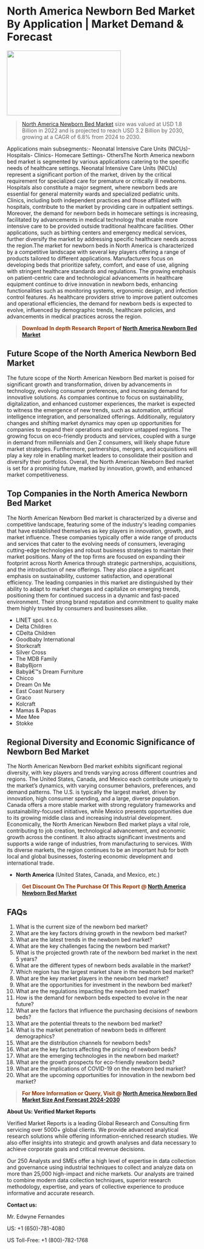 <p><h1>North America Newborn Bed Market By Application | Market Demand & Forecast</h1><p><img class="aligncenter size-medium wp-image-105565" src="https://ffe5etoiles.com/wp-content/uploads/2025/01/MST7-300x171.png" alt="" width="300" height="171" /></p><blockquote><p><a href="https://www.verifiedmarketreports.com/download-sample/?rid=400884&utm_source=Github-NA&utm_medium=361" target="_blank">North America Newborn Bed Market</a> size was valued at USD 1.8 Billion in 2022 and is projected to reach USD 3.2 Billion by 2030, growing at a CAGR of 6.8% from 2024 to 2030.</p></blockquote>Applications main subsegments:- Neonatal Intensive Care Units (NICUs)- Hospitals- Clinics- Homecare Settings- OthersThe North America newborn bed market is segmented by various applications catering to the specific needs of healthcare settings. Neonatal Intensive Care Units (NICUs) represent a significant portion of the market, driven by the critical requirement for specialized care for premature or critically ill newborns. Hospitals also constitute a major segment, where newborn beds are essential for general maternity wards and specialized pediatric units. Clinics, including both independent practices and those affiliated with hospitals, contribute to the market by providing care in outpatient settings. Moreover, the demand for newborn beds in homecare settings is increasing, facilitated by advancements in medical technology that enable more intensive care to be provided outside traditional healthcare facilities. Other applications, such as birthing centers and emergency medical services, further diversify the market by addressing specific healthcare needs across the region.The market for newborn beds in North America is characterized by a competitive landscape with several key players offering a range of products tailored to different applications. Manufacturers focus on developing beds that prioritize safety, comfort, and ease of use, aligning with stringent healthcare standards and regulations. The growing emphasis on patient-centric care and technological advancements in healthcare equipment continue to drive innovation in newborn beds, enhancing functionalities such as monitoring systems, ergonomic design, and infection control features. As healthcare providers strive to improve patient outcomes and operational efficiencies, the demand for newborn beds is expected to evolve, influenced by demographic trends, healthcare policies, and advancements in medical practices across the region.</p><blockquote><p><span style="color: #993300;"><strong>Download In depth Research Report of <a href="https://www.verifiedmarketreports.com/download-sample/?rid=400884&utm_source=Github-NA&utm_medium=361">North America Newborn Bed Market</a></strong></span></p></blockquote><h2>Future Scope of the North America Newborn Bed Market</h2><p>The future scope of the North American Newborn Bed market is poised for significant growth and transformation, driven by advancements in technology, evolving consumer preferences, and increasing demand for innovative solutions. As companies continue to focus on sustainability, digitalization, and enhanced customer experiences, the market is expected to witness the emergence of new trends, such as automation, artificial intelligence integration, and personalized offerings. Additionally, regulatory changes and shifting market dynamics may open up opportunities for companies to expand their operations and explore untapped regions. The growing focus on eco-friendly products and services, coupled with a surge in demand from millennials and Gen Z consumers, will likely shape future market strategies. Furthermore, partnerships, mergers, and acquisitions will play a key role in enabling market leaders to consolidate their position and diversify their portfolios. Overall, the North American Newborn Bed market is set for a promising future, marked by innovation, growth, and enhanced market competitiveness.</p><h2>Top Companies in the North America Newborn Bed Market</h2><p>The North American Newborn Bed market is characterized by a diverse and competitive landscape, featuring some of the industry's leading companies that have established themselves as key players in innovation, growth, and market influence. These companies typically offer a wide range of products and services that cater to the evolving needs of consumers, leveraging cutting-edge technologies and robust business strategies to maintain their market positions. Many of the top firms are focused on expanding their footprint across North America through strategic partnerships, acquisitions, and the introduction of new offerings. They also place a significant emphasis on sustainability, customer satisfaction, and operational efficiency. The leading companies in this market are distinguished by their ability to adapt to market changes and capitalize on emerging trends, positioning them for continued success in a dynamic and fast-paced environment. Their strong brand reputation and commitment to quality make them highly trusted by consumers and businesses alike.</p><p><ul><li>LINET spol. s r.o. </li><li> Delta Children </li><li> CDelta Children </li><li> Goodbaby International </li><li> Storkcraft </li><li> Silver Cross </li><li> The MDB Family </li><li> BabyBjorn </li><li> Babyâ€™s Dream Furniture </li><li> Chicco </li><li> Dream On Me </li><li> East Coast Nursery </li><li> Graco </li><li> Kolcraft </li><li> Mamas & Papas </li><li> Mee Mee </li><li> Stokke</li></ul></p><h2>Regional Diversity and Economic Significance of Newborn Bed Market</h2><p>The North American Newborn Bed market exhibits significant regional diversity, with key players and trends varying across different countries and regions. The United States, Canada, and Mexico each contribute uniquely to the market’s dynamics, with varying consumer behaviors, preferences, and demand patterns. The U.S. is typically the largest market, driven by innovation, high consumer spending, and a large, diverse population. Canada offers a more stable market with strong regulatory frameworks and sustainability-focused initiatives, while Mexico presents opportunities due to its growing middle class and increasing industrial development. Economically, the North American Newborn Bed market plays a vital role, contributing to job creation, technological advancement, and economic growth across the continent. It also attracts significant investments and supports a wide range of industries, from manufacturing to services. With its diverse markets, the region continues to be an important hub for both local and global businesses, fostering economic development and international trade.</p><ul> <li><strong>North America</strong> (United States, Canada, and Mexico, etc.)</li></ul><blockquote><p><span style="color: #993300;"><strong>Get Discount On The Purchase Of This Report @ <a href="https://www.verifiedmarketreports.com/ask-for-discount/?rid=400884&utm_source=Github-NA&utm_medium=361">North America Newborn Bed Market</a></strong></span></p></blockquote><h2>FAQs</h2><p><ol> <li>What is the current size of the newborn bed market?</div><div></li> <li>What are the key factors driving growth in the newborn bed market?</div><div></li> <li>What are the latest trends in the newborn bed market?</div><div></li> <li>What are the key challenges facing the newborn bed market?</div><div></li> <li>What is the projected growth rate of the newborn bed market in the next 5 years?</div><div></li> <li>What are the different types of newborn beds available in the market?</div><div></li> <li>Which region has the largest market share in the newborn bed market?</div><div></li> <li>What are the key market players in the newborn bed market?</div><div></li> <li>What are the opportunities for investment in the newborn bed market?</div><div></li> <li>What are the regulations impacting the newborn bed market?</div><div></li> <li>How is the demand for newborn beds expected to evolve in the near future?</div><div></li> <li>What are the factors that influence the purchasing decisions of newborn beds?</div><div></li> <li>What are the potential threats to the newborn bed market?</div><div></li> <li>What is the market penetration of newborn beds in different demographics?</div><div></li> <li>What are the distribution channels for newborn beds?</div><div></li> <li>What are the key factors affecting the pricing of newborn beds?</div><div></li> <li>What are the emerging technologies in the newborn bed market?</div><div></li> <li>What are the growth prospects for eco-friendly newborn beds?</div><div></li> <li>What are the implications of COVID-19 on the newborn bed market?</div><div></li> <li>What are the upcoming opportunities for innovation in the newborn bed market?</div><div></li></ol></p><blockquote><p><span style="color: #993300;"><strong>For More Information or Query, Visit @ <a href="https://www.verifiedmarketreports.com/product/newborn-bed-market/">North America Newborn Bed Market Size And Forecast 2024-2030</a></strong></span></p></blockquote><p><strong>About Us: Verified Market Reports</strong></p><p>Verified Market Reports is a leading Global Research and Consulting firm servicing over 5000+ global clients. We provide advanced analytical research solutions while offering information-enriched research studies. We also offer insights into strategic and growth analyses and data necessary to achieve corporate goals and critical revenue decisions.</p><p>Our 250 Analysts and SMEs offer a high level of expertise in data collection and governance using industrial techniques to collect and analyze data on more than 25,000 high-impact and niche markets. Our analysts are trained to combine modern data collection techniques, superior research methodology, expertise, and years of collective experience to produce informative and accurate research.</p><p><strong>Contact us:</strong></p><p>Mr. Edwyne Fernandes</p><p>US: +1 (650)-781-4080</p><p>US Toll-Free: +1 (800)-782-1768</p>
